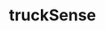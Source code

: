 ---
# Change the layout value to hidden to remove the page from the menu
layout: landing

# It serves as the alt attribute for the logo image
title: 'truckSense'

# The logo of the menu item
logo: assets/images/menu-logos/trucksense.svg

# The target url of the menu item
targetUrl: '#'

# The order of the menu item
order: 9

# The hover color
hoverColor: '#262626'
---